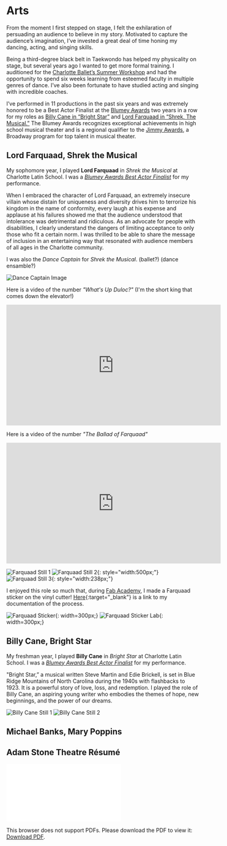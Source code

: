 # Arts

From the moment I first stepped on stage, I felt the exhilaration of persuading an audience to believe in my story. Motivated to capture the audience’s imagination, I’ve invested a great deal of time honing my dancing, acting, and singing skills. 

Being a third-degree black belt in Taekwondo has helped my physicality on stage, but several years ago I wanted to get more formal training. I auditioned for the [Charlotte Ballet’s Summer Workshop](https://charlotteballet.org/) and had the opportunity to spend six weeks learning from esteemed faculty in multiple genres of dance. I’ve also been fortunate to have studied acting and singing with incredible coaches. 

I’ve performed in 11 productions in the past six years and was extremely honored to be a Best Actor Finalist at the [Blumey Awards](https://www.blumenthalarts.org/blumey-awards) two years in a row for my roles as [Billy Cane in “Bright Star”](#billy-cane-bright-star) and [Lord Farquaad in “Shrek, The Musical.”](#lord-farquaad-shrek-the-musical) The Blumey Awards recognizes exceptional achievements in high school musical theater and is a regional qualifier to the [Jimmy Awards](https://www.jimmyawards.com/), a Broadway program for top talent in musical theater. 

## Lord Farquaad, Shrek the Musical

My sophomore year, I played **Lord Farquaad** in *Shrek the Musical* at Charlotte Latin School. I was a [*Blumey Awards Best Actor Finalist*](https://www.blumenthalarts.org/assets/doc/2023-Blumey-Nominees-and-Finalists-dc56d4a6fb.pdf#page=3) for my performance.

When I embraced the character of Lord Farquaad, an extremely insecure villain whose distain for uniqueness and diversity drives him to terrorize his kingdom in the name of conformity, every laugh at his expense and applause at his failures showed me that the audience understood that intolerance was detrimental and ridiculous. As an advocate for people with disabilities, I clearly understand the dangers of limiting acceptance to only those who fit a certain norm. I was thrilled to be able to share the message of inclusion in an entertaining way that resonated with audience members of all ages in the Charlotte community.

I was also the *Dance Captain* for *Shrek the Musical*. (ballet?) (dance ensamble?)

![Dance Captain Image](../assets/images/arts/farquaad/dance-captain-still.png)

Here is a video of the number *"What's Up Duloc?"* (I'm the short king that comes down the elevator!)

<iframe width="560" height="315" src="https://www.youtube.com/embed/dV7Y7Av7lR0?si=AIf-I3UGVPnoOXSs&hd=1" title="YouTube video player" frameborder="0" allow="accelerometer; autoplay; clipboard-write; encrypted-media; gyroscope; picture-in-picture; web-share" allowfullscreen></iframe>

Here is a video of the number *"The Ballad of Farquaad"*

<iframe width="560" height="315" src="https://www.youtube.com/embed/lRGHWJbHD0k?si=i8uLEoHSsgQpNkBx&hd=1" title="YouTube video player" frameborder="0" allow="accelerometer; autoplay; clipboard-write; encrypted-media; gyroscope; picture-in-picture; web-share" allowfullscreen></iframe>

![Farquaad Still 1](../assets/images/arts/farquaad/farquaad-still-1.png)
![Farquaad Still 2](../assets/images/arts/farquaad/farquaad-still-2.jpg){: style="width:500px;"}
![Farquaad Still 3](../assets/images/arts/farquaad/farquaad-still-3.jpg){: style="width:238px;"}

I enjoyed this role so much that, during [Fab Academy](../stem/disability-forewarning-system/index.md), I made a Farquaad sticker on the vinyl cutter! [Here](https://fabacademy.org/2023/labs/charlotte/students/adam-stone/lessons/week3/vinyl-cutting/#lord-farquaad){:target="_blank"} is a link to my documentation of the process.

![Farquaad Sticker](../assets/images/arts/farquaad/farquaad-sticker.jpg){: width=300px;}
![Farquaad Sticker Lab](../assets/images/arts/farquaad/farquaad-sticker-lab.jpg){: width=300px;}

## Billy Cane, Bright Star

My freshman year, I played **Billy Cane** in *Bright Star* at Charlotte Latin School. I was a [*Blumey Awards Best Actor Finalist*](https://www.blumenthalarts.org/assets/doc/2022-Blumey-Awards-Finalists-2242ca9e68.pdf#page=3) for my performance.

"Bright Star,” a musical written Steve Martin and Edie Brickell, is set in Blue Ridge Mountains of North Carolina during the 1940s with flashbacks to 1923. It is a powerful story of love, loss, and redemption. I played the role of Billy Cane, an aspiring young writer who embodies the themes of hope, new beginnings, and the power of our dreams. 

![Billy Cane Still 1](../assets/images/arts/billy-cane/rbilly-still-1.jpg)
![Billy Cane Still 2](../assets/images/arts/billy-cane/rbilly-still-2.jpg)

## Michael Banks, Mary Poppins

## Adam Stone Theatre Résumé

<object data="../assets/other/resume.pdf" type="application/pdf" width="700px" height="700px">
    <embed src="../assets/other/resume.pdf">
        <p>This browser does not support PDFs. Please download the PDF to view it: <a href="../assets/other/resume.pdf">Download PDF</a>.</p>
    </embed>
</object>